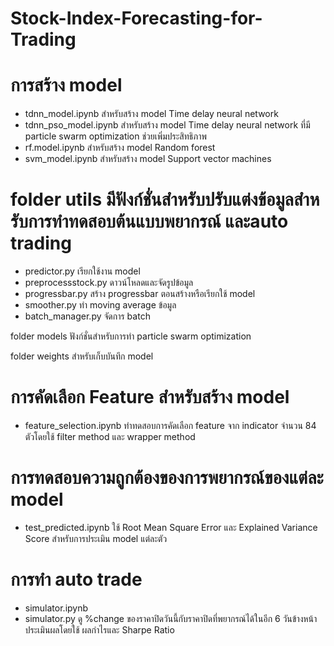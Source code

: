 # Stock-Index-Forecasting-for-Trading

# การสร้าง model 
- tdnn_model.ipynb สําหรับสร้าง model Time delay neural network
- tdnn_pso_model.ipynb สําหรับสร้าง model Time delay neural network ที่มี particle swarm optimization ช่วยเพิ่มประสิทธิภาพ
- rf.model.ipynb สําหรับสร้าง model Random forest 
- svm_model.ipynb สําหรับสร้าง model Support vector machines

# folder utils มีฟังก์ชั่นสําหรับปรับแต่งข้อมูลสําหรับการทําทดสอบต้นแบบพยากรณ์ และauto trading
- predictor.py เรียกใช้งาน model
- preprocessstock.py ดาวน์โหลดและจัดรูปข้อมูล
- progressbar.py สร้าง progressbar ตอนสร้างหรือเรียกใช้ model
- smoother.py ทํา moving average ข้อมูล
- batch_manager.py จัดการ batch

folder models ฟังก์ชั่นสําหรับการทํา particle swarm optimization

folder weights สําหรับเก็บบันทึก model

# การคัดเลือก Feature สําหรับสร้าง model
- feature_selection.ipynb ทําทดสอบการคัดเลือก feature จาก indicator จํานวน 84 ตัวโดยใช้ filter method และ wrapper method

# การทดสอบความถูกต้องของการพยากรณ์ของแต่ละ model
- test_predicted.ipynb
ใช้ Root Mean Square Error และ Explained Variance Score สําหรับการประเมิน model แต่ละตัว

# การทํา auto trade 
- simulator.ipynb
- simulator.py
ดู %change ของราคาปิดวันนี้กับราคาปิดที่พยากรณ์ได้ในอีก 6 วันข้างหน้า
ประเมินผลโดยใช้ ผลกําไรและ Sharpe Ratio
